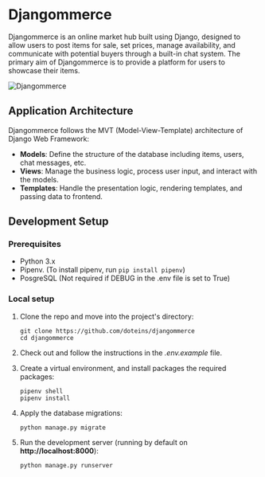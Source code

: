 # Djangommerce

Djangommerce is an online market hub built using Django, designed to allow users to post items for sale, set prices, manage availability, and communicate with potential buyers through a built-in chat system. The primary aim of Djangommerce is to provide a platform for users to showcase their items.

![Djangommerce](https://i.postimg.cc/PqCWX4dg/Djangommerce.png "Djangommerce demo")

## Application Architecture

Djangommerce follows the MVT (Model-View-Template) architecture of Django Web Framework:

- **Models**: Define the structure of the database including items, users, chat messages, etc.
- **Views**: Manage the business logic, process user input, and interact with the models.
- **Templates**: Handle the presentation logic, rendering templates, and passing data to frontend.

## Development Setup

### Prerequisites

- Python 3.x
- Pipenv. (To install pipenv, run `pip install pipenv`)
- PosgreSQL (Not required if DEBUG in the .env file is set to True)

### Local setup

1. Clone the repo and move into the project's directory:
   ```
   git clone https://github.com/doteins/djangommerce
   cd djangommerce
   ```

2. Check out and follow the instructions in the _.env.example_ file.

3. Create a virtual environment, and install packages the required packages:
   ```
   pipenv shell
   pipenv install
   ```

4. Apply the database migrations:
   ```
   python manage.py migrate
   ```

5. Run the development server (running by default on **http://localhost:8000**):
   ```
   python manage.py runserver
   ```